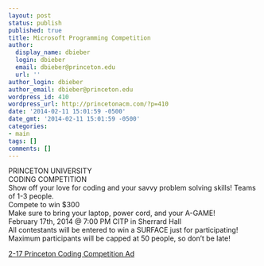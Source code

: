 ```yaml
---
layout: post
status: publish
published: true
title: Microsoft Programming Competition
author:
  display_name: dbieber
  login: dbieber
  email: dbieber@princeton.edu
  url: ''
author_login: dbieber
author_email: dbieber@princeton.edu
wordpress_id: 410
wordpress_url: http://princetonacm.com/?p=410
date: '2014-02-11 15:01:59 -0500'
date_gmt: '2014-02-11 15:01:59 -0500'
categories:
- main
tags: []
comments: []
---
```

<p>PRINCETON UNIVERSITY<br />
CODING COMPETITION<br />
Show off your love for coding and your savvy problem solving skills! Teams of 1-3 people.<br />
Compete to win $300<br />
Make sure to bring your laptop, power cord, and your A-GAME!<br />
February 17th, 2014 @ 7:00 PM CITP in Sherrard Hall<br />
All contestants will be entered to win a SURFACE just for participating! Maximum participants will be capped at 50 people, so don’t be late!</p>
<p><a href="http://princetonacm.com/wp-content/uploads/2014/02/2-17-Princeton-Coding-Competition-Ad.pdf">2-17 Princeton Coding Competition Ad</a></p>
